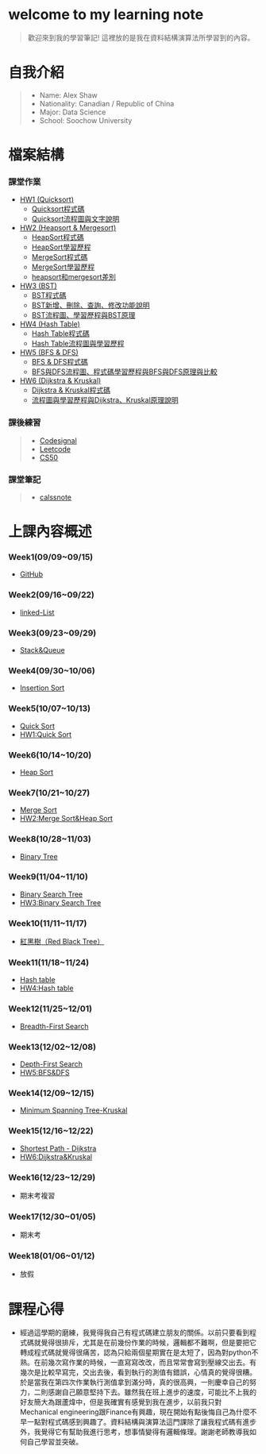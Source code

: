 # welcome to my learning note
> 歡迎來到我的學習筆記! 
> 這裡放的是我在資料結構演算法所學習到的內容。

# 自我介紹
> * Name: Alex Shaw
> * Nationality: Canadian / Republic of China
> * Major: Data Science
> * School: Soochow University  

# 檔案結構
### 課堂作業
- [HW1 (Quicksort)](HW1)
  - [Quicksort程式碼](HW1/QuickSort.ipynb)
  - [Quicksort流程圖與文字說明](HW1/README.md)
- [HW2 (Heapsort & Mergesort)](HW2)
  - [HeapSort程式碼](HW2/heapsort_06170131.py)
  - [HeapSort學習歷程](HW2/HeapSort學習歷程.md)
  - [MergeSort程式碼](HW2/mergesort_06170131.py)
  - [MergeSort學習歷程](HW2/MergeSort學習歷程.md)
  - [heapsort和mergesort差別](HW2/heapsort和mergesort差別.md)
- [HW3 (BST)](HW3)
  - [BST程式碼](HW3/binary_search_tree_06170131.py)
  - [BST新增、刪除、查詢、修改功能說明](https://github.com/yulin871030/my-learning-note/blob/master/HW3/Binary%20Search%20Tree%20%E6%96%B0%E5%A2%9E%E3%80%81%E5%88%AA%E9%99%A4%E3%80%81%E6%9F%A5%E8%A9%A2%E3%80%81%E4%BF%AE%E6%94%B9%E5%8A%9F%E8%83%BD%E8%AA%AA%E6%98%8E.md)
  - [BST流程圖、學習歷程與BST原理](https://github.com/yulin871030/my-learning-note/blob/master/HW3/Binary%20Search%20Tree%20%E6%B5%81%E7%A8%8B%E5%9C%96%E3%80%81%E5%AD%B8%E7%BF%92%E6%AD%B7%E7%A8%8B%E8%88%87BST%E5%8E%9F%E7%90%86.md)
- [HW4 (Hash Table)](HW4)
  - [Hash Table程式碼](HW4/hash_table_06170131.py)
  - [Hash Table流程圖與學習歷程](HW4/流程圖與學習歷程與Hash原理解釋.md)
- [HW5 (BFS & DFS)](HW5)
  - [BFS & DFS程式碼](HW5/BFS_06170131.py)
  - [BFS與DFS流程圖、程式碼學習歷程與BFS與DFS原理與比較](https://github.com/yulin871030/my-learning-note/blob/master/HW5/BFS%E8%88%87DFS%E6%B5%81%E7%A8%8B%E5%9C%96%E3%80%81%E7%A8%8B%E5%BC%8F%E7%A2%BC%E5%AD%B8%E7%BF%92%E6%AD%B7%E7%A8%8B%E8%88%87BFS%E8%88%87DFS%E5%8E%9F%E7%90%86%E8%88%87%E6%AF%94%E8%BC%83.md)
- [HW6 (Dijkstra & Kruskal)](HW6)
  - [Dijkstra & Kruskal程式碼](HW6/Dijkstra_06170131.py)
  - [流程圖與學習歷程與Dijkstra、Kruskal原理說明](https://github.com/yulin871030/my-learning-note/blob/master/HW6/%E6%B5%81%E7%A8%8B%E5%9C%96%E8%88%87%E5%AD%B8%E7%BF%92%E6%AD%B7%E7%A8%8B%E8%88%87Dijkstra%E3%80%81Kruskal%E5%8E%9F%E7%90%86%E8%AA%AA%E6%98%8E.md)

### 課後練習
> * [Codesignal](Codesignal)
> * [Leetcode](Leetcode)
> * [CS50](CS50)
### 課堂筆記
> * [calssnote](classnote)

# 上課內容概述
### Week1(09/09~09/15)
  - [GitHub](classnote/week1.md)
### Week2(09/16~09/22)
  - [linked-List](classnote/week2.md)
### Week3(09/23~09/29)
  - [Stack&Queue](classnote/week3.md)
### Week4(09/30~10/06)
  - [Insertion Sort](classnote/week4.md)
### Week5(10/07~10/13)
  - [Quick Sort](classnote/week5.md)
  - [HW1:Quick Sort](HW1)
### Week6(10/14~10/20)
  - [Heap Sort](classnote/week6.md)
### Week7(10/21~10/27)
  - [Merge Sort](classnote/week7.md)
  - [HW2:Merge Sort&Heap Sort](HW2)
### Week8(10/28~11/03)
  - [Binary Tree](classnote/week8.md)
### Week9(11/04~11/10)
  - [Binary Search Tree](classnote/week9.md)
  - [HW3:Binary Search Tree](HW3)
### Week10(11/11~11/17)
  - [紅黑樹（Red Black Tree）](classnote/week10.md)
### Week11(11/18~11/24)
  - [Hash table](classnote/week11.md)
  - [HW4:Hash table](HW4)
### Week12(11/25~12/01)
  - [Breadth-First Search](classnote/week12.md)
### Week13(12/02~12/08)
  - [Depth-First Search](classnote/week13.md)
  - [HW5:BFS&DFS](HW5)
### Week14(12/09~12/15)
  - [Minimum Spanning Tree-Kruskal](classnote/week14.md)
### Week15(12/16~12/22)
  - [Shortest Path - Dijkstra](classnote/week15.md)
  - [HW6:Dijkstra&Kruskal](HW6)
### Week16(12/23~12/29)
  - 期末考複習
### Week17(12/30~01/05)
  - 期末考
### Week18(01/06~01/12)
  - 放假

# 課程心得
- 經過這學期的磨練，我覺得我自己有程式碼建立朋友的關係。以前只要看到程式碼就覺得很排斥，尤其是在前幾份作業的時候，邏輯都不難啊，但是要把它轉成程式碼就覺得很痛苦，認為只給兩個星期實在是太短了，因為對python不熟。在前幾次寫作業的時候，一直寫寫改改，而且常常會寫到壓線交出去。有幾次是比較早寫完，交出去後，看到執行的測值有錯誤，心情真的覺得很糟。於是當我在第四次作業執行測值拿到滿分時，真的很高興，一則慶幸自己的努力，二則感謝自己願意堅持下去。雖然我在班上進步的速度，可能比不上我的好友簡大為跟蘆煒中，但是我確實有感覺到我在進步，以前我只對Mechanical engineering跟Finance有興趣，現在開始有點後悔自己為什麼不早一點對程式碼感到興趣了。資料結構與演算法這門課除了讓我程式碼有進步外，我覺得它有幫助我進行思考，想事情變得有邏輯條理。謝謝老師教導我如何自己學習並突破。


